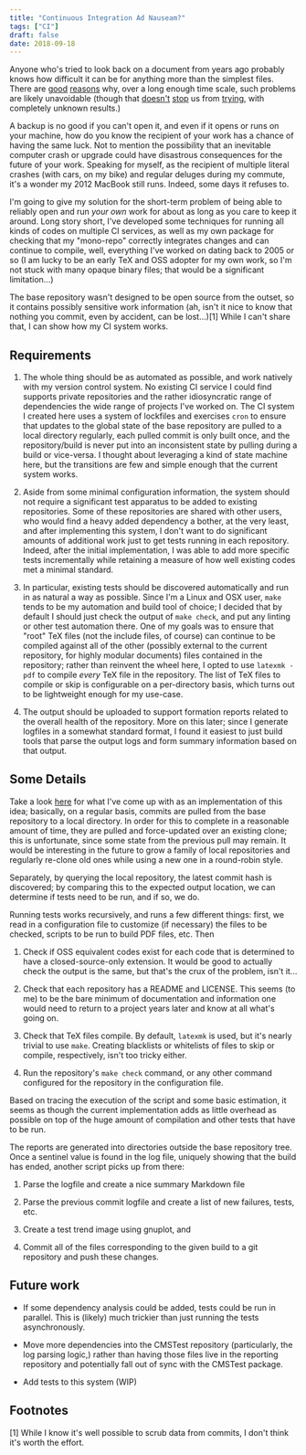 ```yaml
---
title: "Continuous Integration Ad Nauseam?"
tags: ["CI"]
draft: false
date: 2018-09-18
---
```


Anyone who's tried to look back on a document from years ago probably knows how difficult it can be for anything more than the simplest files.
There are [good](https://en.wikipedia.org/wiki/Software_rot) [reasons](https://en.wikipedia.org/wiki/Entropy) why, over a long enough time scale, such problems are likely unavoidable (though that [doesn't](https://en.wikipedia.org/wiki/Voyager_Golden_Record) [stop](https://en.wikipedia.org/wiki/Long_Now_Foundation) us from [trying](http://www.slate.com/articles/health_and_science/green_room/2009/11/atomic_priesthoods_thorn_landscapes_and_munchian_pictograms.html), with completely unknown results.)

A backup is no good if you can't open it, and even if it opens or runs on your machine, how do you know the recipient of your work has a chance of having the same luck.
Not to mention the possibility that an inevitable computer crash or upgrade could have disastrous consequences for the future of your work.
Speaking for myself, as the recipient of multiple literal crashes (with cars, on my bike) and regular deluges during my commute, it's a wonder my 2012 MacBook still runs.
Indeed, some days it refuses to.

I'm going to give my solution for the short-term problem of being able to reliably open and run _your own_ work for about as long as you care to keep it around.
Long story short, I've developed some techniques for running all kinds of codes on multiple CI services, as well as my own package for checking that my "mono-repo" correctly integrates changes and can continue to compile, well, everything I've worked on dating back to 2005 or so (I am lucky to be an early TeX and OSS adopter for my own work, so I'm not stuck with many opaque binary files; that would be a significant limitation...)

The base repository wasn't designed to be open source from the outset, so it contains possibly sensitive work information (ah, isn't it nice to know that nothing you commit, even by accident, can be lost...)[1]
While I can't share that, I can show how my CI system works.

## Requirements

1) The whole thing should be as automated as possible, and work natively with my version control system.
No existing CI service I could find supports private repositories and the rather idiosyncratic range of dependencies the wide range of projects I've worked on.
The CI system I created here uses a system of lockfiles and exercises `cron` to ensure that updates to the global state of the base repository are pulled to a local directory regularly, each pulled commit is only built once, and the repository/build is never put into an inconsistent state by pulling during a build or vice-versa.
I thought about leveraging a kind of state machine here, but the transitions are few and simple enough that the current system works.

2) Aside from some minimal configuration information, the system should not require a significant test apparatus to be added to existing repositories.
Some of these repositories are shared with other users, who would find a heavy added dependency a bother, at the very least, and after implementing this system, I don't want to do significant amounts of additional work just to get tests running in each repository.
Indeed, after the initial implementation, I was able to add more specific tests incrementally while retaining a measure of how well existing codes met a minimal standard.

3) In particular, existing tests should be discovered automatically and run in as natural a way as possible.
Since I'm a Linux and OSX user, `make` tends to be my automation and build tool of choice; I decided that by default I should just check the output of `make check`, and put any linting or other test automation there.
One of my goals was to ensure that "root" TeX files (not the include files, of course) can continue to be compiled against all of the other (possibly external to the current repository, for highly modular documents) files contained in the repository; rather than reinvent the wheel here, I opted to use `latexmk -pdf` to compile _every_ TeX file in the repository.
The list of TeX files to compile or skip is configurable on a per-directory basis, which turns out to be lightweight enough for my use-case.

4) The output should be uploaded to support formation reports related to the overall health of the repository.
More on this later; since I generate logfiles in a somewhat standard format, I found it easiest to just build tools that parse the output logs and form summary information based on that output.

## Some Details

Take a look [here](http://bitbucket.org/jgoldfar/cmstest.jl) for what I've come up with as an implementation of this idea; basically, on a regular basis, commits are pulled from the base repository to a local directory.
In order for this to complete in a reasonable amount of time, they are pulled and force-updated over an existing clone; this is unfortunate, since some state from the previous pull may remain.
It would be interesting in the future to grow a family of local repositories and regularly re-clone old ones while using a new one in a round-robin style.

Separately, by querying the local repository, the latest commit hash is discovered; by comparing this to the expected output location, we can determine if tests need to be run, and if so, we do.

Running tests works recursively, and runs a few different things: first, we read in a configuration file to customize (if necessary) the files to be checked, scripts to be run to build PDF files, etc.
Then

1) Check if OSS equivalent codes exist for each code that is determined to have a closed-source-only extension.
It would be good to actually check the output is the same, but that's the crux of the problem, isn't it...

2) Check that each repository has a README and LICENSE.
This seems (to me) to be the bare minimum of documentation and information one would need to return to a project years later and know at all what's going on.

3) Check that TeX files compile.
By default, `latexmk` is used, but it's nearly trivial to use `make`.
Creating blacklists or whitelists of files to skip or compile, respectively, isn't too tricky either.

4) Run the repository's `make check` command, or any other command configured for the repository in the configuration file.

Based on tracing the execution of the script and some basic estimation, it seems as though the current implementation adds as little overhead as possible on top of the huge amount of compilation and other tests that have to be run.

The reports are generated into directories outside the base repository tree.
Once a sentinel value is found in the log file, uniquely showing that the build has ended, another script picks up from there:

1) Parse the logfile and create a nice summary Markdown file

2) Parse the previous commit logfile and create a list of new failures, tests, etc.

3) Create a test trend image using gnuplot, and

4) Commit all of the files corresponding to the given build to a git repository and push these changes.

## Future work

* If some dependency analysis could be added, tests could be run in parallel. This is (likely) much trickier than just running the tests asynchronously.

* Move more dependencies into the CMSTest repository (particularly, the log parsing logic,) rather than having those files live in the reporting repository and potentially fall out of sync with the CMSTest package.

* Add tests to this system (WIP)

## Footnotes

[1] While I know it's well possible to scrub data from commits, I don't think it's worth the effort.